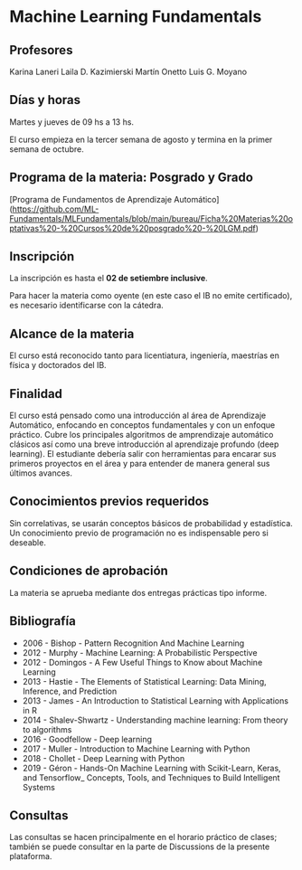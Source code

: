 # Machine Learning Fundamentals 

## Profesores
Karina Laneri
Laila D. Kazimierski
Martín Onetto
Luis G. Moyano

## Días y horas
Martes y jueves de 09 hs a 13 hs.

El curso empieza en la tercer semana de agosto y termina en la primer semana de octubre.

## Programa de la materia: Posgrado y Grado
[Programa de Fundamentos de Aprendizaje Automático] (https://github.com/ML-Fundamentals/MLFundamentals/blob/main/bureau/Ficha%20Materias%20optativas%20-%20Cursos%20de%20posgrado%20-%20LGM.pdf)

## Inscripción

La inscripción es hasta el **02 de setiembre inclusive**.

Para hacer la materia como oyente (en este caso el IB no emite certificado), es necesario identificarse con la cátedra.

## Alcance de la materia

El curso está reconocido tanto para licentiatura, ingeniería, maestrías en física y doctorados del IB.

## Finalidad

El curso está pensado como una introducción al área de Aprendizaje Automático, enfocando en conceptos fundamentales y con un enfoque práctico. Cubre los principales algoritmos de amprendizaje automático clásicos así como una breve introducción al aprendizaje profundo (deep learning). El estudiante debería salir con herramientas para encarar sus primeros proyectos en el área y para entender de manera general sus últimos avances.

## Conocimientos previos requeridos

Sin correlativas, se usarán conceptos básicos de probabilidad y estadística. Un conocimiento previo de programación no es indispensable pero si deseable.

## Condiciones de aprobación

La materia se aprueba mediante dos entregas prácticas tipo informe.

## Bibliografía

- 2006 - Bishop - Pattern Recognition And Machine Learning
- 2012 - Murphy - Machine Learning: A Probabilistic Perspective
- 2012 - Domingos - A Few Useful Things to Know about Machine Learning
- 2013 - Hastie - The Elements of Statistical Learning: Data Mining, Inference, and Prediction
- 2013 - James - An Introduction to Statistical Learning with Applications in R
- 2014 - Shalev-Shwartz - Understanding machine learning: From theory to algorithms
- 2016 - Goodfellow - Deep learning
- 2017 - Muller - Introduction to Machine Learning with Python
- 2018 - Chollet - Deep Learning with Python
- 2019 - Géron - Hands-On Machine Learning with Scikit-Learn, Keras, and Tensorflow_ Concepts, Tools, and Techniques to Build Intelligent Systems

## Consultas
Las consultas se hacen principalmente en el horario práctico de clases; también se puede consultar en la parte de Discussions de la presente plataforma.
